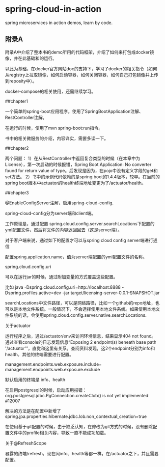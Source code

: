 # spring-cloud-in-action
spring microservices in action demos,  learn by code.


## 附录A

附录A中介绍了整本书的demo所用的代码框架，介绍了如何来打包成docker镜像，并在此基础和的运行。

以此为基础，在docker官方网站doc的支持下，学习了docker的相关指令（如何从registry上拉取镜像，如何启动容器，如何关闭容器，如何自己打包镜像并上传到reposity中）。

docker-compose的相关使用，还需继续学习。

##chapter1

一个简单的spring-boot应用程序。使用了SpringBootApplication注解、RestController注解。

在运行的时候，使用了mvn spring-boot:run指令。

书中的相关微服务的介绍，内容详实，需要多读一下。

##chapter2

两个问题：
1）在从RestController中返回复合类型的时候（在本章中为License），第一次启动的时候报错，Spring Boot Application: No converter found for return value of type。后发现是因为，在pojo中没有定义字段的get和set方法。
2）书中的示例代码依赖的是spring boot的1.4.4版本，较早。在当前的spring boot版本中actuator的health终端地址变更为了/actuator/health。

##chapter3

@EnableConfigServer注解，启用spring-cloud-config.

spring-cloud-config分为server端和client端。

工作原理是，通过配置 spring.cloud.config.server.searchLocations下配置的yml配置文件，然后将文件的内容返回回去（这是server端）。

对于客户端来说，通过如下的配置才可以与spring cloud config server端进行通信

配置spring.application.name，值为server端配置的yml配置文件的名称。

spring.cloud.config.uri

可以在运行jar的时候，通过附加变量的方式覆盖这些配置。

比如 java -Dspring.cloud.config.uri=http://localhost:8888 -Dspring.profiles.active=dev -jar target/licensing-server-0.0.1-SNAPSHOT.jar

searchLocations中文件路径，可以是网络路径，比如一个github的repo地址，也可以是本地文件系统。一般情况下，不会选择使用本地文件系统。如果使用本地文件系统的话，会使用spring.cloud.config.server.native.searchLocations.

关于actuator

运行程序之后，通过/actuator/env来访问环境信息，结果显示404 not found。通过查看console的日志发现信息“Exposing 2 endpoint(s) beneath base path '/actuator'”，直觉和这里有关系。查阅资料发现，这2个endpoint分别为info和health，其他的终端需要进行配置。

management.endpoints.web.exposure.include=
management.endpoints.web.exposure.exclude

默认启用的终端是 info、health

在启用postgresql的时候，启动应用报错：org.postgresql.jdbc.PgConnection.createClob() is not yet implemented #12007

解决的方法是在配置中新增了spring.jpa.properties.hibernate.jdbc.lob.non_contextual_creation=true

在使用基于git配置的时候，由于缺乏认知，在修改为git方式的时候，没有删除配置文件中的profile相关内容，导致一直不能成功加载。

关于@RefreshScope

暴露的终端/refresh，现在同info、health等都一样，在/actuator之下，并且需要配置。



